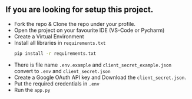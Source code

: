 ## If you are looking for setup this project.

- Fork the repo & Clone the repo under your profile.
- Open the project on your favourite IDE (VS-Code or Pycharm)
- Create a Virtual Environment
- Install all libraries in `requirements.txt`
    ```bash
    pip install -r requirements.txt
    ```
- There is file name `.env.example` and `client_secret_example.json` convert to `.env` and `client_secret.json`
- Create a Google OAuth API key and Download the `client_secret.json`.
- Put the required credentials in `.env`
- Run the `app.py`